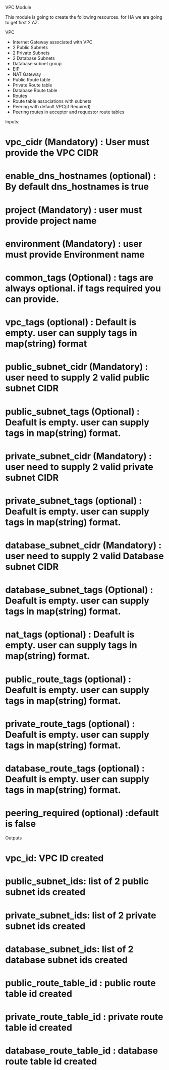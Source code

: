 VPC Module

This module is going to create the following resources. for HA we are going to get first 2 AZ.

VPC
* Internet Gateway associated with VPC
* 2 Public Subnets
* 2 Private Subnets
* 2 Database Subnets
* Database subnet group
* EIP
* NAT Gateway
* Public Route table
* Private Route table
* Database Route table
* Routes
* Route table associations with subnets
* Peering with default VPC(if Required)
* Peering routes in acceptor and requestor route tables




Inputs:

# vpc_cidr (Mandatory) : User must provide the VPC CIDR
# enable_dns_hostnames (optional) : By default dns_hostnames is true
# project (Mandatory) : user must provide project name
# environment (Mandatory) : user must provide Environment name
# common_tags (Optional) : tags are always optional. if tags required you can provide.
# vpc_tags (optional) : Default is empty. user can supply tags in map(string) format
# public_subnet_cidr (Mandatory) : user need to supply 2 valid public subnet CIDR
# public_subnet_tags (Optional) : Deafult is empty. user can supply tags in map(string) format.
# private_subnet_cidr (Mandatory) : user need to supply 2 valid private subnet CIDR
# private_subnet_tags (optional) : Deafult is empty. user can supply tags in map(string) format.
# database_subnet_cidr (Mandatory) : user need to supply 2 valid Database subnet CIDR
# database_subnet_tags (Optional) : Deafult is empty. user can supply tags in map(string) format.
# nat_tags (optional) : Deafult is empty. user can supply tags in map(string) format.
# public_route_tags (optional) : Deafult is empty. user can supply tags in map(string) format.
# private_route_tags (optional) : Deafult is empty. user can supply tags in map(string) format.
# database_route_tags (optional) : Deafult is empty. user can supply tags in map(string) format.
# peering_required (optional) :default is false

Outputs
# vpc_id: VPC ID created
# public_subnet_ids: list of 2 public subnet ids created
# private_subnet_ids: list of 2 private subnet ids created
# database_subnet_ids: list of 2 database subnet ids created
# public_route_table_id : public route table id created
# private_route_table_id : private route table id created
# database_route_table_id : database route table id created
